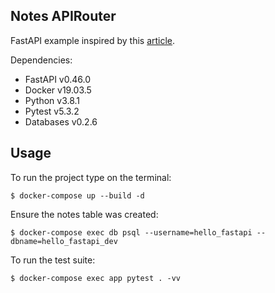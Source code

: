 ## Notes APIRouter

FastAPI example inspired by this [article](https://testdriven.io/blog/fastapi-crud/).

Dependencies:

* FastAPI v0.46.0
* Docker v19.03.5
* Python v3.8.1
* Pytest v5.3.2
* Databases v0.2.6


## Usage

To run the project type on the terminal:

```shell
$ docker-compose up --build -d
```

Ensure the notes table was created:

```shell
$ docker-compose exec db psql --username=hello_fastapi --dbname=hello_fastapi_dev
```

To run the test suite:

```shell
$ docker-compose exec app pytest . -vv
```

